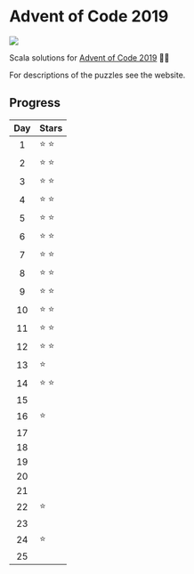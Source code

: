 # Advent of Code 2019

![](https://github.com/jswarburton/advent-of-code-2019/workflows/Scala%20CI/badge.svg)

Scala solutions for [Advent of Code 2019](https://adventofcode.com/2019) 🎄🎅

For descriptions of the puzzles see the website.

## Progress

| Day | Stars |
|:--:|---|
|  1 | :star: :star: |
|  2 | :star: :star: |
|  3 | :star: :star: |
|  4 | :star: :star: |
|  5 | :star: :star: |
|  6 | :star: :star: |
|  7 | :star: :star: |
|  8 | :star: :star: |
|  9 | :star: :star: |
| 10 | :star: :star: |
| 11 | :star: :star: |
| 12 | :star: :star: |
| 13 | :star: |
| 14 | :star: :star: |
| 15 |  |
| 16 | :star: |
| 17 |  |
| 18 |  |
| 19 |  |
| 20 |  |
| 21 |  |
| 22 | :star: |
| 23 |  |
| 24 | :star: |
| 25 |  |
